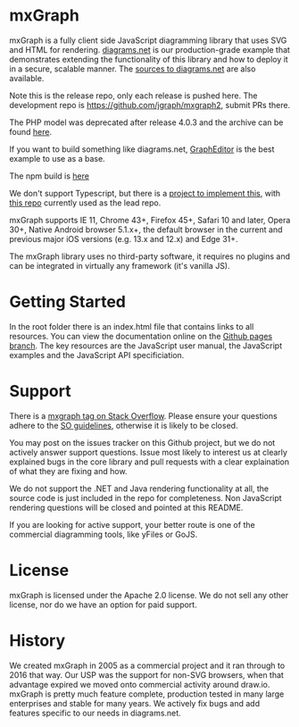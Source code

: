 mxGraph
=======

mxGraph is a fully client side JavaScript diagramming library that uses SVG and HTML for rendering. [diagrams.net](https://app.diagrams.net) is our production-grade example that demonstrates extending the functionality of this library and how to deploy it in a secure, scalable manner. The [sources to diagrams.net](https://github.com/jgraph/draw.io) are also available.

Note this is the release repo, only each release is pushed here. The development repo is https://github.com/jgraph/mxgraph2,  submit PRs there.

The PHP model was deprecated after release 4.0.3 and the archive can be found [here](https://github.com/jgraph/mxgraph-php).

If you want to build something like diagrams.net, [GraphEditor](https://jgraph.github.io/mxgraph/javascript/examples/grapheditor/www/index.html) is the best example to use as a base.

The npm build is [here](https://www.npmjs.com/package/mxgraph)

We don't support Typescript, but there is a [project to implement this](https://github.com/process-analytics/mxgraph-road-to-DefinitelyTyped), with [this repo](https://github.com/hungtcs/mxgraph-type-definitions) currently used as the lead repo.

mxGraph supports IE 11, Chrome 43+, Firefox 45+, Safari 10 and later, Opera 30+, Native Android browser 5.1.x+, the default browser in the current and previous major iOS versions (e.g. 13.x and 12.x) and Edge 31+.

The mxGraph library uses no third-party software, it requires no plugins and can be integrated in virtually any framework (it's vanilla JS).

Getting Started
===============

In the root folder there is an index.html file that contains links to all resources. You can view the documentation online on the [Github pages branch](https://jgraph.github.io/mxgraph/). The key resources are the JavaScript user manual, the JavaScript examples and the JavaScript API specificiation.

Support
=======

There is a [mxgraph tag on Stack Overflow](http://stackoverflow.com/questions/tagged/mxgraph). Please ensure your questions adhere to the [SO guidelines](http://stackoverflow.com/help/on-topic), otherwise it is likely to be closed.

You may post on the issues tracker on this Github project, but we do not actively answer support questions. Issue most likely to interest us at clearly explained bugs in the core library and pull requests with a clear explaination of what they are fixing and how.

We do not support the .NET and Java rendering functionality at all, the source code is just included in the repo for completeness. Non JavaScript rendering questions will be closed and pointed at this README.

If you are looking for active support, your better route is one of the commercial diagramming tools, like yFiles or GoJS.

License
=======

mxGraph is licensed under the Apache 2.0 license. We do not sell any other license, nor do we have an option for paid support.

History
=======

We created mxGraph in 2005 as a commercial project and it ran through to 2016 that way. Our USP was the support for non-SVG browsers, when that advantage expired we moved onto commercial activity around draw.io. mxGraph is pretty much feature complete, production tested in many large enterprises and stable for many years. We actively fix bugs and add features specific to our needs in diagrams.net.
